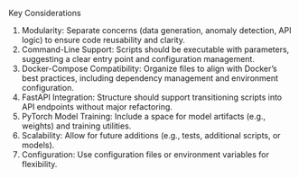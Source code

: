 

Key Considerations
1. Modularity: Separate concerns (data generation, anomaly detection, API logic) to ensure code reusability and clarity.
2. Command-Line Support: Scripts should be executable with parameters, suggesting a clear entry point and configuration management.
3. Docker-Compose Compatibility: Organize files to align with Docker’s best practices, including dependency management and environment configuration.
4. FastAPI Integration: Structure should support transitioning scripts into API endpoints without major refactoring.
5. PyTorch Model Training: Include a space for model artifacts (e.g., weights) and training utilities.
6. Scalability: Allow for future additions (e.g., tests, additional scripts, or models).
7. Configuration: Use configuration files or environment variables for flexibility.